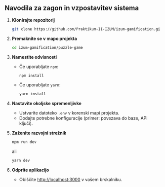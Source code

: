## Navodila za zagon in vzpostavitev sistema

1. **Klonirajte repozitorij**
    ```bash
    git clone https://github.com/Praktikum-II-IZUM/izum-gamification.git
    ```

2. **Premaknite se v mapo projekta**
    ```bash
    cd izum-gamification/puzzle-game
    ```

3. **Namestite odvisnosti**
    - Če uporabljate `npm`:
      ```bash
      npm install
      ```
    - Če uporabljate `yarn`:
      ```bash
      yarn install
      ```

4. **Nastavite okoljske spremenljivke**
    - Ustvarite datoteko `.env` v korenski mapi projekta.
    - Dodajte potrebne konfiguracije (primer: povezava do baze, API ključi).

5. **Zaženite razvojni strežnik**
    ```bash
    npm run dev
    ```
    ali
    ```bash
    yarn dev
    ```

5. **Odprite aplikacijo**
    - Obiščite [http://localhost:3000](http://localhost:3000) v vašem brskalniku.